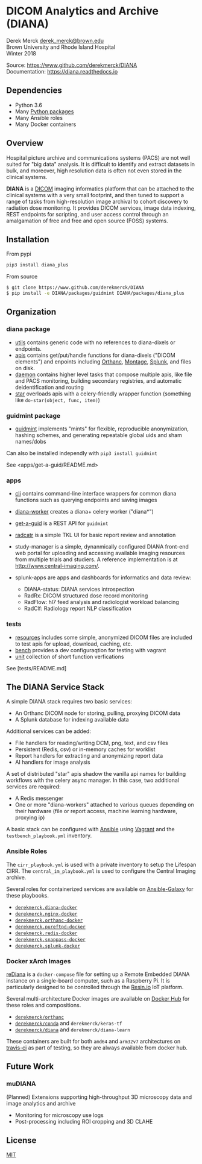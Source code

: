 DICOM Analytics and Archive (DIANA)
=====================================

Derek Merck <derek_merck@brown.edu>  
Brown University and Rhode Island Hospital  
Winter 2018

Source: <https://www.github.com/derekmerck/DIANA>  
Documentation: <https://diana.readthedocs.io>


Dependencies
------------------

- Python 3.6
- Many [Python packages](packages/diana/requirements.txt)
- Many Ansible roles
- Many Docker containers


Overview
----------------

Hospital picture archive and communications systems (PACS) are not well suited for "big data" analysis.  It is difficult to identify and extract datasets in bulk, and moreover, high resolution data is often not even stored in the clinical systems.

**DIANA** is a [DICOM][] imaging informatics platform that can be attached to the clinical systems with a very small footprint, and then tuned to support a range of tasks from high-resolution image archival to cohort discovery to radiation dose monitoring.  It provides DICOM services, image data indexing, REST endpoints for scripting, and user access control through an amalgamation of free and free and open source (FOSS) systems.

[DICOM]: http://www.dicomstandard.org/


Installation
------------------

From pypi

```bash
pip3 install diana_plus
```

From source

```bash
$ git clone https://www.github.com/derekmerck/DIANA
$ pip install -e DIANA/packages/guidmint DIANA/packages/diana_plus
```


Organization
------------------

### diana package

- [utils](packages/diana/diana/utils) contains generic code with no references to diana-dixels or endpoints.
- [apis](packages/diana/diana/apis) contains get/put/handle functions for diana-dixels ("DICOM elements") and enpoints including [Orthanc][], [Montage][], [Splunk][], and files on disk.
- [daemon](packages/diana/diana/daemon) contains higher level tasks that compose multiple apis, like file and PACS monitoring, building secondary registries, and automatic deidentification and routing
- [star](packages/diana/diana/star) overloads apis with a celery-friendly wrapper function (something like `do-star(object, func, item)`)
  
[Orthanc]: https://orthanc.chu.ulg.ac.be
[Splunk]: https://www.splunk.com
[Montage]: https://www.nuance.com/healthcare/medical-imaging/mpower-clinical-analytics.html

  
### guidmint package

- [guidmint](packages/guidmint/guidmint) implements "mints" for flexible, reproducible anonymization, hashing schemes, and generating repeatable global uids and sham names/dobs

Can also be installed independly with `pip3 install guidmint`

See <apps/get-a-guid/README.md>


### apps

- [cli](apps/cli) contains command-line interface wrappers for common diana functions such as querying endpoints and saving images

- [diana-worker](apps/diana-worker) creates a diana+ celery worker ("diana*")

- [get-a-guid](apps/get-a-guid) is a REST API for `guidmint`

- [radcatr](apps/radcatr) is a simple TKL UI for basic report review and annotation

- study-manager is a simple, dynanmically configured DIANA front-end web portal for uploading and accessing available imaging resources from multiple trials and studiers.  A reference implementation is at <http://www.central-imaging.com/>.

- splunk-apps are apps and dashboards for informatics and data review:
   * DIANA-status: DIANA services introspection
   * RadRx: DICOM structured dose record monitoring
   * RadFlow: hl7 feed analysis and radiologist workload balancing
   * RadClf: Radiology report NLP classification
   
  
### tests

- [resources](tests/resources) includes some simple, anonymized DICOM files are included to test apis for upload, download,
caching, etc.
- [bench](tests/bench) provides a dev configuraqtion for testing with vagrant
- [unit](tests/unit) collection of short function verfications

See [tests/README.md]


The DIANA Service Stack
-----------------------

A simple DIANA stack requires two basic services:

- An Orthanc DICOM node for storing, pulling, proxying DICOM data
- A Splunk database for indexing available data

Additional services can be added:

- File handlers for reading/writing DCM, png, text, and csv files
- Persistent (Redis, csv) or in-memory caches for worklist
- Report handlers for extracting and anonymizing report data
- AI handlers for image analysis

A set of distributed "star" apis shadow the vanilla api names for building workflows with the celery async manager.  In this case, two additional services are required:

- A Redis messenger
- One or more "diana-workers" attached to various queues depending on their hardware (file or report access, machine learning hardware, proxying ip)

A basic stack can be configured with [Ansible][] using [Vagrant][] and the `testbench_playbook.yml` inventory.  

[Ansible]: https://www.ansible.com
[Vagrant]: https://www.vagrantup.com


### Ansible Roles

The `cirr_playbook.yml` is used with a private inventory to setup the Lifespan CIRR.
The `central_im_playbook.yml` is used to configure the Central Imaging archive.

Several roles for containerized services are available on [Ansible-Galaxy][] for these playbooks.

- [`derekmerck.diana-docker`](https://github.com/derekmerck/ansible-diana-docker)
- [`derekmerck.nginx-docker`](https://github.com/derekmerck/ansible-nginx-docker)
- [`derekmerck.orthanc-docker`](https://github.com/derekmerck/ansible-orthanc-docker)
- [`derekmerck.pureftpd-docker`](https://github.com/derekmerck/ansible-pureftpd-docker)
- [`derekmerck.redis-docker`](https://github.com/derekmerck/ansible-redis-docker)
- [`derekmerck.snappass-docker`](https://github.com/derekmerck/ansible-snappass-docker)
- [`derekmerck.splunk-docker`](https://github.com/derekmerck/ansible-splunk-docker)

[Ansible-Galaxy]: https://galaxy.ansible.com
  
### Docker xArch Images

[reDiana][] is a `docker-compose` file for setting up a Remote Embedded DIANA instance on a single-board computer, such as a Raspberry Pi.  It is particularly designed to be controlled through the [Resin.io][] IoT platform.

[reDiana]: https://github.com/derekmerck/reDiana
[resin.io]: https://resin.io

Several multi-architecture Docker images are available on [Docker Hub][] for these roles and compositions.

- [`derekmerck/orthanc`](https://github.com/derekmerck/docker-orthanc-xarch)
- [`derekmerck/conda`](https://github.com/derekmerck/docker-conda-xarch) and `derekmerck/keras-tf`
- [`derekmerck/diana`](https://github.com/derekmerck/docker-diana-xarch) and `derekmerck/diana-learn`

These containers are built for both `amd64` and `arm32v7` architectures on [travis-ci][] as part of testing, so they are always available from docker hub.
  
[Docker Hub]: https://hub.docker.io
[travis-ci]: https://travis-ci.org


Future Work
---------------

### muDIANA

(Planned) Extensions supporting high-throughput 3D microscopy data and image analytics and archive

- Monitoring for microscopy use logs
- Post-processing including ROI cropping and 3D CLAHE


License
---------------

[MIT](http://opensource.org/licenses/mit-license.html)
